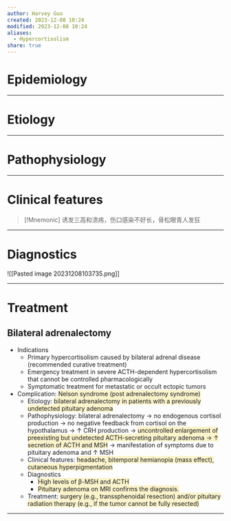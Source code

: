 ```yaml
---
author: Harvey Guo
created: 2023-12-08 10:24
modified: 2023-12-08 10:24
aliases:
  - Hypercortisolism
share: true
---
```

# Epidemiology


---
# Etiology


---
# Pathophysiology


---
# Clinical features
>[!Mnemonic] 
>诱发三高和溃疡，伤口感染不好长，骨松眼青人发狂

---
# Diagnostics
![[Pasted image 20231208103735.png]]

---
# Treatment
## Bilateral adrenalectomy
- Indications
	- Primary hypercortisolism caused by bilateral adrenal disease (recommended curative treatment)
	- Emergency treatment in severe ACTH-dependent hypercortisolism that cannot be controlled pharmacologically
	- Symptomatic treatment for metastatic or occult ectopic tumors
- Complication: <span style="background:rgba(240, 200, 0, 0.2)">Nelson syndrome (post adrenalectomy syndrome)</span>
	- Etiology: <span style="background:rgba(240, 200, 0, 0.2)">bilateral adrenalectomy in patients with a previously undetected pituitary adenoma </span>
	- Pathophysiology: bilateral adrenalectomy → no endogenous cortisol production → no negative feedback from cortisol on the hypothalamus → ↑ CRH production → <span style="background:rgba(240, 200, 0, 0.2)">uncontrolled enlargement of preexisting but undetected ACTH-secreting pituitary adenoma → ↑ secretion of ACTH and MSH</span> → manifestation of symptoms due to pituitary adenoma and ↑ MSH
	- Clinical features: <span style="background:rgba(240, 200, 0, 0.2)">headache, bitemporal hemianopia (mass effect), cutaneous hyperpigmentation</span>
	- Diagnostics
		- <span style="background:rgba(240, 200, 0, 0.2)">High levels of β-MSH and ACTH</span>
		- <span style="background:rgba(240, 200, 0, 0.2)">Pituitary adenoma on MRI confirms the diagnosis.</span>
	- Treatment: <span style="background:rgba(240, 200, 0, 0.2)">surgery (e.g., transsphenoidal resection) and/or pituitary radiation therapy (e.g., if the tumor cannot be fully resected)</span>

---
